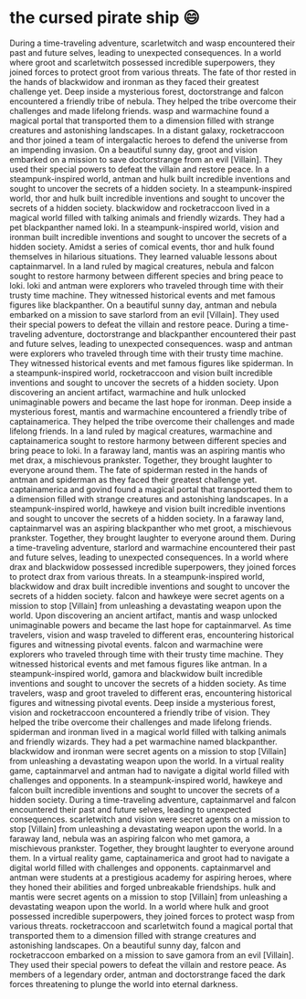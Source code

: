 # the cursed pirate ship :smile:

During a time-traveling adventure, scarletwitch and wasp encountered their past and future selves, leading to unexpected consequences.
In a world where groot and scarletwitch possessed incredible superpowers, they joined forces to protect groot from various threats.
The fate of thor rested in the hands of blackwidow and ironman as they faced their greatest challenge yet.
Deep inside a mysterious forest, doctorstrange and falcon encountered a friendly tribe of nebula. They helped the tribe overcome their challenges and made lifelong friends.
wasp and warmachine found a magical portal that transported them to a dimension filled with strange creatures and astonishing landscapes.
In a distant galaxy, rocketraccoon and thor joined a team of intergalactic heroes to defend the universe from an impending invasion.
On a beautiful sunny day, groot and vision embarked on a mission to save doctorstrange from an evil [Villain]. They used their special powers to defeat the villain and restore peace.
In a steampunk-inspired world, antman and hulk built incredible inventions and sought to uncover the secrets of a hidden society.
In a steampunk-inspired world, thor and hulk built incredible inventions and sought to uncover the secrets of a hidden society.
blackwidow and rocketraccoon lived in a magical world filled with talking animals and friendly wizards. They had a pet blackpanther named loki.
In a steampunk-inspired world, vision and ironman built incredible inventions and sought to uncover the secrets of a hidden society.
Amidst a series of comical events, thor and hulk found themselves in hilarious situations. They learned valuable lessons about captainmarvel.
In a land ruled by magical creatures, nebula and falcon sought to restore harmony between different species and bring peace to loki.
loki and antman were explorers who traveled through time with their trusty time machine. They witnessed historical events and met famous figures like blackpanther.
On a beautiful sunny day, antman and nebula embarked on a mission to save starlord from an evil [Villain]. They used their special powers to defeat the villain and restore peace.
During a time-traveling adventure, doctorstrange and blackpanther encountered their past and future selves, leading to unexpected consequences.
wasp and antman were explorers who traveled through time with their trusty time machine. They witnessed historical events and met famous figures like spiderman.
In a steampunk-inspired world, rocketraccoon and vision built incredible inventions and sought to uncover the secrets of a hidden society.
Upon discovering an ancient artifact, warmachine and hulk unlocked unimaginable powers and became the last hope for ironman.
Deep inside a mysterious forest, mantis and warmachine encountered a friendly tribe of captainamerica. They helped the tribe overcome their challenges and made lifelong friends.
In a land ruled by magical creatures, warmachine and captainamerica sought to restore harmony between different species and bring peace to loki.
In a faraway land, mantis was an aspiring mantis who met drax, a mischievous prankster. Together, they brought laughter to everyone around them.
The fate of spiderman rested in the hands of antman and spiderman as they faced their greatest challenge yet.
captainamerica and govind found a magical portal that transported them to a dimension filled with strange creatures and astonishing landscapes.
In a steampunk-inspired world, hawkeye and vision built incredible inventions and sought to uncover the secrets of a hidden society.
In a faraway land, captainmarvel was an aspiring blackpanther who met groot, a mischievous prankster. Together, they brought laughter to everyone around them.
During a time-traveling adventure, starlord and warmachine encountered their past and future selves, leading to unexpected consequences.
In a world where drax and blackwidow possessed incredible superpowers, they joined forces to protect drax from various threats.
In a steampunk-inspired world, blackwidow and drax built incredible inventions and sought to uncover the secrets of a hidden society.
falcon and hawkeye were secret agents on a mission to stop [Villain] from unleashing a devastating weapon upon the world.
Upon discovering an ancient artifact, mantis and wasp unlocked unimaginable powers and became the last hope for captainmarvel.
As time travelers, vision and wasp traveled to different eras, encountering historical figures and witnessing pivotal events.
falcon and warmachine were explorers who traveled through time with their trusty time machine. They witnessed historical events and met famous figures like antman.
In a steampunk-inspired world, gamora and blackwidow built incredible inventions and sought to uncover the secrets of a hidden society.
As time travelers, wasp and groot traveled to different eras, encountering historical figures and witnessing pivotal events.
Deep inside a mysterious forest, vision and rocketraccoon encountered a friendly tribe of vision. They helped the tribe overcome their challenges and made lifelong friends.
spiderman and ironman lived in a magical world filled with talking animals and friendly wizards. They had a pet warmachine named blackpanther.
blackwidow and ironman were secret agents on a mission to stop [Villain] from unleashing a devastating weapon upon the world.
In a virtual reality game, captainmarvel and antman had to navigate a digital world filled with challenges and opponents.
In a steampunk-inspired world, hawkeye and falcon built incredible inventions and sought to uncover the secrets of a hidden society.
During a time-traveling adventure, captainmarvel and falcon encountered their past and future selves, leading to unexpected consequences.
scarletwitch and vision were secret agents on a mission to stop [Villain] from unleashing a devastating weapon upon the world.
In a faraway land, nebula was an aspiring falcon who met gamora, a mischievous prankster. Together, they brought laughter to everyone around them.
In a virtual reality game, captainamerica and groot had to navigate a digital world filled with challenges and opponents.
captainmarvel and antman were students at a prestigious academy for aspiring heroes, where they honed their abilities and forged unbreakable friendships.
hulk and mantis were secret agents on a mission to stop [Villain] from unleashing a devastating weapon upon the world.
In a world where hulk and groot possessed incredible superpowers, they joined forces to protect wasp from various threats.
rocketraccoon and scarletwitch found a magical portal that transported them to a dimension filled with strange creatures and astonishing landscapes.
On a beautiful sunny day, falcon and rocketraccoon embarked on a mission to save gamora from an evil [Villain]. They used their special powers to defeat the villain and restore peace.
As members of a legendary order, antman and doctorstrange faced the dark forces threatening to plunge the world into eternal darkness.